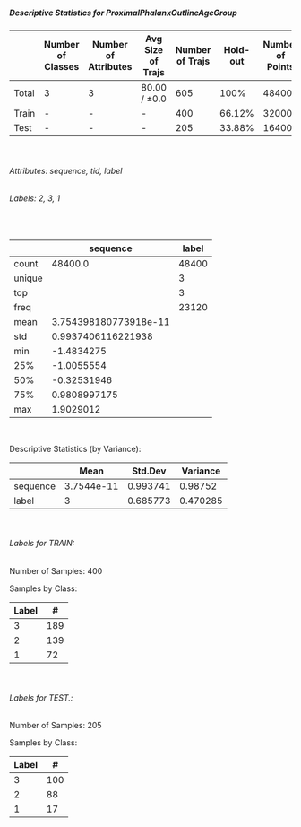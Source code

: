 ##### Descriptive Statistics for ProximalPhalanxOutlineAgeGroup


|       |   Number of Classes |   Number of Attributes |   Avg Size of Trajs |   Number of Trajs | Hold-out   |   Number of Points |   Longest Size |   Shortest Size |
|-------|---------------------|------------------------|---------------------|-------------------|------------|--------------------|----------------|-----------------|
| Total | 3                   | 3                      | 80.00 / ±0.0        | 605               | 100%       |              48400 |             80 |              80 |
| Train | -                   | -                      | -                   | 400               | 66.12%     |              32000 |             80 |              80 |
| Test  | -                   | -                      | -                   | 205               | 33.88%     |              16400 |             80 |              80 |

&nbsp;

###### Attributes: sequence, tid, label


###### Labels: 2, 3, 1

&nbsp;

|        | sequence              | label   |
|--------|-----------------------|---------|
| count  | 48400.0               | 48400   |
| unique |                       | 3       |
| top    |                       | 3       |
| freq   |                       | 23120   |
| mean   | 3.754398180773918e-11 |         |
| std    | 0.9937406116221938    |         |
| min    | -1.4834275            |         |
| 25%    | -1.0055554            |         |
| 50%    | -0.32531946           |         |
| 75%    | 0.9808997175          |         |
| max    | 1.9029012             |         |

&nbsp;

Descriptive Statistics (by Variance): 


|          |       Mean |   Std.Dev |   Variance |
|----------|------------|-----------|------------|
| sequence | 3.7544e-11 |  0.993741 |   0.98752  |
| label    | 3          |  0.685773 |   0.470285 |

&nbsp;

###### Labels for TRAIN:


Number of Samples: 400
Samples by Class:
|   Label |   # |
|---------|-----|
|       3 | 189 |
|       2 | 139 |
|       1 |  72 |

&nbsp;

###### Labels for TEST.:


Number of Samples: 205
Samples by Class:
|   Label |   # |
|---------|-----|
|       3 | 100 |
|       2 |  88 |
|       1 |  17 |